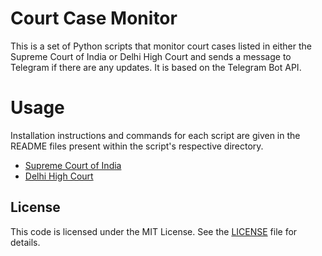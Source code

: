 # Court Case Monitor

This is a set of Python scripts that monitor court cases listed in either the Supreme Court of India or Delhi High Court and sends a message to Telegram if there are any updates. It is based on the Telegram Bot API.

# Usage
Installation instructions and commands for each script are given in the README files present within the script's respective directory.

- [Supreme Court of India]( sc-bot/README.md )
- [Delhi High Court]( delhi-hc-bot/README.md )

## License
This code is licensed under the MIT License. See the [LICENSE](LICENSE) file for details.